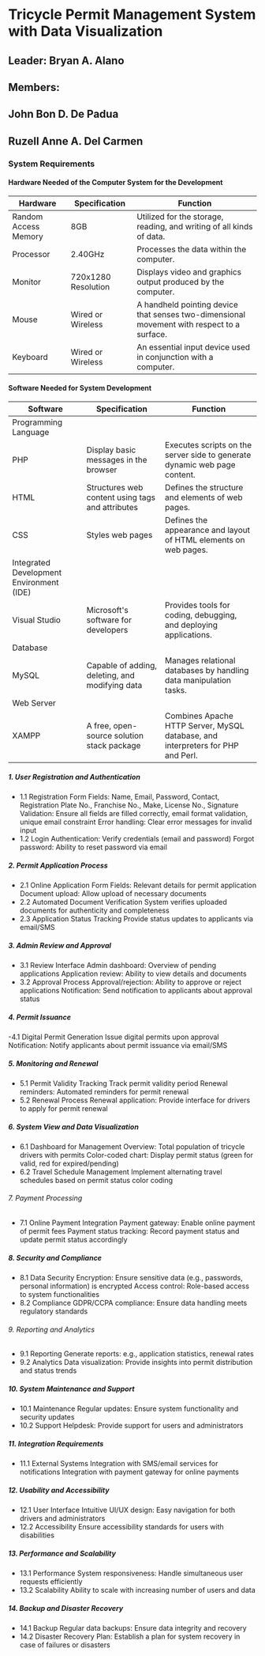 # Tricycle Permit Management System with Data Visualization
## Leader: Bryan A. Alano
## Members:
  ## John Bon D. De Padua
  ## Ruzell Anne A. Del Carmen

### System Requirements

#### Hardware Needed of the Computer System for the Development

| Hardware            | Specification     | Function                                                   |
|---------------------|-------------------|------------------------------------------------------------|
| Random Access Memory| 8GB               | Utilized for the storage, reading, and writing of all kinds of data. |
| Processor           | 2.40GHz           | Processes the data within the computer.                    |
| Monitor             | 720x1280 Resolution | Displays video and graphics output produced by the computer. |
| Mouse               | Wired or Wireless | A handheld pointing device that senses two-dimensional movement with respect to a surface. |
| Keyboard            | Wired or Wireless | An essential input device used in conjunction with a computer. |

#### Software Needed for System Development

| Software                         | Specification                                  | Function                                                                 |
|----------------------------------|------------------------------------------------|--------------------------------------------------------------------------|
| Programming Language             |                                                |                                                                          |
| PHP                              | Display basic messages in the browser          | Executes scripts on the server side to generate dynamic web page content.|
| HTML                             | Structures web content using tags and attributes | Defines the structure and elements of web pages.                         |
| CSS                              | Styles web pages                               | Defines the appearance and layout of HTML elements on web pages.         |
| Integrated Development Environment (IDE) |                                            |                                                                          |
| Visual Studio                    | Microsoft's software for developers            | Provides tools for coding, debugging, and deploying applications.         |
| Database                         |                                                |                                                                          |
| MySQL                            | Capable of adding, deleting, and modifying data | Manages relational databases by handling data manipulation tasks.         |
| Web Server                       |                                                |                                                                          |
| XAMPP                            | A free, open-source solution stack package     | Combines Apache HTTP Server, MySQL database, and interpreters for PHP and Perl. |

##### 1. User Registration and Authentication
- 1.1 Registration Form
Fields: Name, Email, Password, Contact, Registration Plate No., Franchise No., Make, License No., Signature
Validation: Ensure all fields are filled correctly, email format validation, unique email constraint
Error handling: Clear error messages for invalid input
- 1.2 Login
Authentication: Verify credentials (email and password)
Forgot password: Ability to reset password via email
##### 2. Permit Application Process
- 2.1 Online Application Form
Fields: Relevant details for permit application
Document upload: Allow upload of necessary documents
- 2.2 Automated Document Verification
System verifies uploaded documents for authenticity and completeness
- 2.3 Application Status Tracking
Provide status updates to applicants via email/SMS
##### 3. Admin Review and Approval
- 3.1 Review Interface
Admin dashboard: Overview of pending applications
Application review: Ability to view details and documents
- 3.2 Approval Process
Approval/rejection: Ability to approve or reject applications
Notification: Send notification to applicants about approval status
##### 4. Permit Issuance
-4.1 Digital Permit Generation
Issue digital permits upon approval
Notification: Notify applicants about permit issuance via email/SMS
##### 5. Monitoring and Renewal
- 5.1 Permit Validity Tracking
Track permit validity period
Renewal reminders: Automated reminders for permit renewal
- 5.2 Renewal Process
Renewal application: Provide interface for drivers to apply for permit renewal
##### 6. System View and Data Visualization
- 6.1 Dashboard for Management
Overview: Total population of tricycle drivers with permits
Color-coded chart: Display permit status (green for valid, red for expired/pending)
- 6.2 Travel Schedule Management
Implement alternating travel schedules based on permit status color coding
###### 7. Payment Processing
- 7.1 Online Payment Integration
Payment gateway: Enable online payment of permit fees
Payment status tracking: Record payment status and update permit status accordingly
##### 8. Security and Compliance
- 8.1 Data Security
Encryption: Ensure sensitive data (e.g., passwords, personal information) is encrypted
Access control: Role-based access to system functionalities
- 8.2 Compliance
GDPR/CCPA compliance: Ensure data handling meets regulatory standards
###### 9. Reporting and Analytics
- 9.1 Reporting
Generate reports: e.g., application statistics, renewal rates
- 9.2 Analytics
Data visualization: Provide insights into permit distribution and status trends
##### 10. System Maintenance and Support
- 10.1 Maintenance
Regular updates: Ensure system functionality and security updates
- 10.2 Support
Helpdesk: Provide support for users and administrators
##### 11. Integration Requirements
- 11.1 External Systems
Integration with SMS/email services for notifications
Integration with payment gateway for online payments
##### 12. Usability and Accessibility
- 12.1 User Interface
Intuitive UI/UX design: Easy navigation for both drivers and administrators
- 12.2 Accessibility
Ensure accessibility standards for users with disabilities
##### 13. Performance and Scalability
- 13.1 Performance
System responsiveness: Handle simultaneous user requests efficiently
- 13.2 Scalability
Ability to scale with increasing number of users and data
##### 14. Backup and Disaster Recovery
- 14.1 Backup
Regular data backups: Ensure data integrity and recovery
- 14.2 Disaster Recovery
Plan: Establish a plan for system recovery in case of failures or disasters
